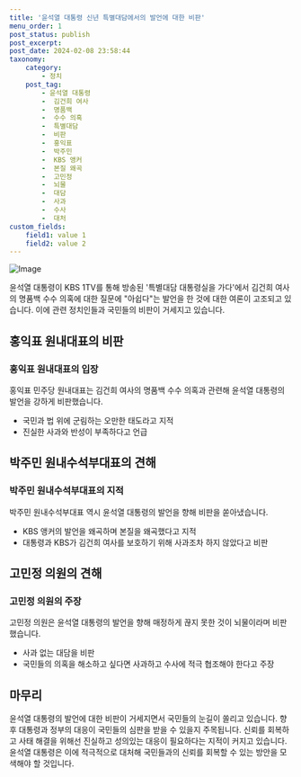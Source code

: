 ```yaml
---
title: '윤석열 대통령 신년 특별대담에서의 발언에 대한 비판'
menu_order: 1
post_status: publish
post_excerpt: 
post_date: 2024-02-08 23:58:44
taxonomy:
    category:
        - 정치
    post_tag:
        - 윤석열 대통령
        -  김건희 여사
        -  명품백
        -  수수 의혹
        -  특별대담
        -  비판
        -  홍익표
        -  박주민
        -  KBS 앵커
        -  본질 왜곡
        -  고민정
        -  뇌물
        -  대담
        -  사과
        -  수사
        -  대처
custom_fields:
    field1: value 1
    field2: value 2
---
```


![Image](https://imgnews.pstatic.net/image/123/2024/02/08/0002327250_001_20240208155601233.jpg?type=w647)

윤석열 대통령이 KBS 1TV를 통해 방송된 '특별대담 대통령실을 가다'에서 김건희 여사의 명품백 수수 의혹에 대한 질문에 "아쉽다"는 발언을 한 것에 대한 여론이 고조되고 있습니다. 이에 관련 정치인들과 국민들의 비판이 거세지고 있습니다.
## 홍익표 원내대표의 비판
### 홍익표 원내대표의 입장
홍익표 민주당 원내대표는 김건희 여사의 명품백 수수 의혹과 관련해 윤석열 대통령의 발언을 강하게 비판했습니다.
- 국민과 법 위에 군림하는 오만한 태도라고 지적
- 진실한 사과와 반성이 부족하다고 언급
## 박주민 원내수석부대표의 견해
### 박주민 원내수석부대표의 지적
박주민 원내수석부대표 역시 윤석열 대통령의 발언을 향해 비판을 쏟아냈습니다.
- KBS 앵커의 발언을 왜곡하며 본질을 왜곡했다고 지적
- 대통령과 KBS가 김건희 여사를 보호하기 위해 사과조차 하지 않았다고 비판
## 고민정 의원의 견해
### 고민정 의원의 주장
고민정 의원은 윤석열 대통령의 발언을 향해 매정하게 끊지 못한 것이 뇌물이라며 비판했습니다.
- 사과 없는 대담을 비판
- 국민들의 의혹을 해소하고 싶다면 사과하고 수사에 적극 협조해야 한다고 주장
## 마무리
윤석열 대통령의 발언에 대한 비판이 거세지면서 국민들의 눈길이 쏠리고 있습니다. 향후 대통령과 정부의 대응이 국민들의 심판을 받을 수 있을지 주목됩니다. 신뢰를 회복하고 사태 해결을 위해선 진실하고 성의있는 대응이 필요하다는 지적이 커지고 있습니다. 윤석열 대통령은 이에 적극적으로 대처해 국민들과의 신뢰를 회복할 수 있는 방안을 모색해야 할 것입니다.
